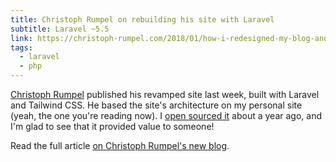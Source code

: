 ```yaml
---
title: Christoph Rumpel on rebuilding his site with Laravel
subtitle: Laravel ~5.5
link: https://christoph-rumpel.com/2018/01/how-i-redesigned-my-blog-and-moved-it-from-jekyll-to-laravel
tags:
  - laravel
  - php
---
```


[Christoph Rumpel](https://christoph-rumpel.com) published his revamped site last week, built with Laravel and Tailwind CSS. He based the site's architecture on my personal site (yeah, the one you're reading now). I [open sourced it](https://github.com/sebastiandedeyne/sebastiandedeyne.com) about a year ago, and I'm glad to see that it provided value to someone!

Read the full article [on Christoph Rumpel's new blog](https://christoph-rumpel.com/2018/01/how-i-redesigned-my-blog-and-moved-it-from-jekyll-to-laravel).
